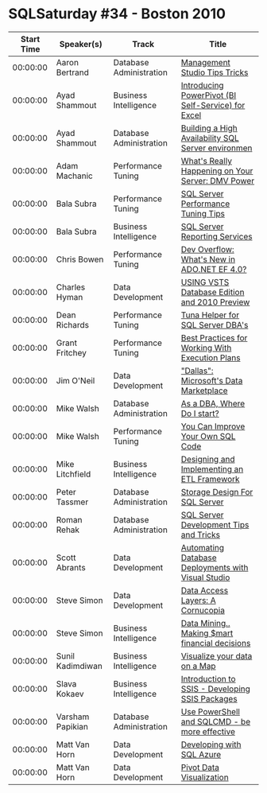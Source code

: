 # SQLSaturday #34 - Boston 2010
Start Time|Speaker(s)|Track|Title
---|---|---|---
00:00:00|Aaron Bertrand|Database Administration|[Management Studio Tips  Tricks](28373.md)
00:00:00|Ayad Shammout|Business Intelligence|[Introducing PowerPivot (BI Self-Service) for Excel](28431.md)
00:00:00|Ayad Shammout|Database Administration|[Building a High Availability SQL Server environmen](28432.md)
00:00:00|Adam Machanic|Performance Tuning|[What's Really Happening on Your Server: DMV Power](28638.md)
00:00:00|Bala Subra|Performance Tuning|[SQL Server Performance Tuning Tips](29338.md)
00:00:00|Bala Subra|Business Intelligence|[SQL Server Reporting Services](29339.md)
00:00:00|Chris Bowen|Performance Tuning|[Dev Overflow: What's New in ADO.NET EF 4.0?](29424.md)
00:00:00|Charles Hyman|Data Development|[USING VSTS Database Edition and 2010 Preview](29456.md)
00:00:00|Dean Richards|Performance Tuning|[Tuna Helper for SQL Server DBA's](29873.md)
00:00:00|Grant Fritchey|Performance Tuning|[Best Practices for Working With Execution Plans](30266.md)
00:00:00|Jim O'Neil|Data Development|["Dallas": Microsoft's Data Marketplace](30847.md)
00:00:00|Mike Walsh|Database Administration|[As a DBA, Where Do I start?](31881.md)
00:00:00|Mike Walsh|Performance Tuning|[You Can Improve Your Own SQL Code ](31882.md)
00:00:00|Mike Litchfield|Business Intelligence|[Designing and Implementing an ETL Framework](31952.md)
00:00:00|Peter Tassmer|Database Administration|[Storage Design For SQL Server](32351.md)
00:00:00|Roman Rehak|Database Administration|[SQL Server Development Tips and Tricks](32630.md)
00:00:00|Scott Abrants|Data Development|[Automating Database Deployments with Visual Studio](32821.md)
00:00:00|Steve Simon|Data Development|[Data Access Layers: A Cornucopia](33159.md)
00:00:00|Steve Simon|Business Intelligence|[Data Mining.. Making $mart financial decisions](33160.md)
00:00:00|Sunil Kadimdiwan|Business Intelligence|[Visualize your data on a Map](33263.md)
00:00:00|Slava Kokaev|Business Intelligence|[Introduction to SSIS - Developing SSIS Packages](33845.md)
00:00:00|Varsham Papikian|Database Administration|[Use PowerShell and SQLCMD - be more effective](33848.md)
00:00:00|Matt Van Horn|Data Development|[Developing with SQL Azure](34517.md)
00:00:00|Matt Van Horn|Data Development|[Pivot Data Visualization](34518.md)
